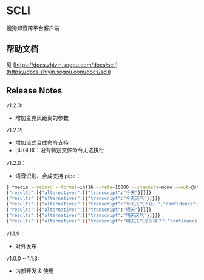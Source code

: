 # SCLI
搜狗知音跨平台客户端

## 帮助文档

见 [https://docs.zhiyin.sogou.com/docs/scli](https://docs.zhiyin.sogou.com/docs/scli)

## Release Notes

v1.2.3:
- 增加麦克风距离的参数

v1.2.2:
- 增加流式合成命令支持
- BUGFIX：没有特定文件命令无法执行

v1.2.0：
- 语音识别、合成支持 pipe：
```bash
$ fmedia --record --format=int16 --rate=16000 --channels=mono --out=@stdout.wav 2>/dev/null | scli asr streaming-recognize --quiet
{"results":[{"alternatives":[{"transcript":"今天"}]}]}
{"results":[{"alternatives":[{"transcript":"今天天气"}]}]}
{"results":[{"alternatives":[{"transcript":"今天天气不错。","confidence":1}],"is_final":true}]}
{"results":[{"alternatives":[{"transcript":"明天"}]}]}
{"results":[{"alternatives":[{"transcript":"明天天气"}]}]}
{"results":[{"alternatives":[{"transcript":"明天天气怎么样？","confidence":0.99993896}],"is_final":true}]}
```

v1.1.9：
- 对外发布

v1.0.0 ~ 1.1.8:
- 内部开发 & 使用
